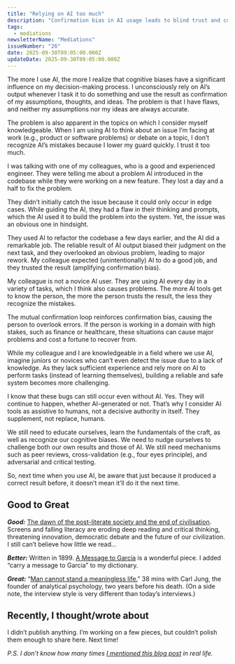 ```yaml
---
title: "Relying on AI too much"
description: "Confirmation bias in AI usage leads to blind trust and costly errors. Learn how cognitive biases affect decision-making with AI tools and solutions."
tags:
  - mediations
newsletterName: "Mediations"
issueNumber: "26"
date: 2025-09-30T09:05:00.000Z
updateDate: 2025-09-30T09:05:00.000Z
---
```


The more I use AI, the more I realize that cognitive biases have a significant influence on my decision-making process. I unconsciously rely on Al’s output whenever I task it to do something and use the result as confirmation of my assumptions, thoughts, and ideas. The problem is that I have flaws, and neither my assumptions nor my ideas are always accurate.

The problem is also apparent in the topics on which I consider myself knowledgeable. When I am using AI to think about an issue I’m facing at work (e.g., product or software problems) or debate on a topic, I don’t recognize AI’s mistakes because I lower my guard quickly. I trust it too much.

I was talking with one of my colleagues, who is a good and experienced engineer. They were telling me about a problem Al introduced in the codebase while they were working on a new feature. They lost a day and a half to fix the problem.

They didn’t initially catch the issue because it could only occur in edge cases. While guiding the AI, they had a flaw in their thinking and prompts, which the AI used it to build the problem into the system. Yet, the issue was an obvious one in hindsight.

They used AI to refactor the codebase a few days earlier, and the AI did a remarkable job. The reliable result of AI output biased their judgment on the next task, and they overlooked an obvious problem, leading to major rework. My colleague expected (unintentionally) AI to do a good job, and they trusted the result (amplifying confirmation bias).

My colleague is not a novice Al user. They are using AI every day in a variety of tasks, which I think also causes problems. The more AI tools get to know the person, the more the person trusts the result, the less they recognize the mistakes.

The mutual confirmation loop reinforces confirmation bias, causing the person to overlook errors. If the person is working in a domain with high stakes, such as finance or healthcare, these situations can cause major problems and cost a fortune to recover from.

While my colleague and I are knowledgeable in a field where we use AI, imagine juniors or novices who can’t even detect the issue due to a lack of knowledge. As they lack sufficient experience and rely more on AI to perform tasks (instead of learning themselves), building a reliable and safe system becomes more challenging.

I know that these bugs can still occur even without Al. Yes. They will continue to happen, whether AI-generated or not. That’s why I consider AI tools as assistive to humans, not a decisive authority in itself. They supplement, not replace, humans.

We still need to educate ourselves, learn the fundamentals of the craft, as well as recognize our cognitive biases. We need to nudge ourselves to challenge both our own results and those of AI. We still need mechanisms such as peer reviews, cross-validation (e.g., four eyes principle), and adversarial and critical testing.

So, next time when you use AI, be aware that just because it produced a correct result before, it doesn’t mean it’ll do it the next time.

## Good to Great

**_Good:_** [The dawn of the post-literate society and the end of civilisation](https://jmarriott.substack.com/p/the-dawn-of-the-post-literate-society-aa1). Screens and falling literacy are eroding deep reading and critical thinking, threatening innovation, democratic debate and the future of our civilization. I still can’t believe how little we read…

**_Better:_** Written in 1899. [A Message to Garcia](https://www.benning.army.mil/infantry/199th/ocs/content/pdf/Message%20to%20Garcia.pdf) is a wonderful piece. I added “carry a message to Garcia” to my dictionary.

**_Great:_** “[Man cannot stand a meaningless life.](https://www.youtube.com/watch?v=2AMu-G51yTY)” 38 mins with Carl Jung, the founder of analytical psychology, two years before his death. (On a side note, the interview style is very different than today’s interviews.)

## Recently, I thought/wrote about

I didn’t publish anything. I’m working on a few pieces, but couldn’t polish them enough to share here. Next time!

_P.S. I don’t know how many times [I mentioned this blog post](/decisions-that-remove-other-decisions/) in real life._
